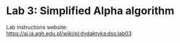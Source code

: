# Lab 3: Simplified Alpha algorithm

Lab instructions website: <https://ai.ia.agh.edu.pl/wiki/pl:dydaktyka:dss:lab03>
